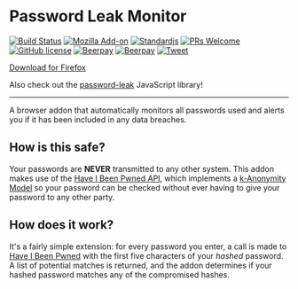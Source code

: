 # Password Leak Monitor

[![Build Status](https://travis-ci.org/mathiscode/password-leak-monitor.svg?branch=master)](https://travis-ci.org/mathiscode/password-leak-monitor)
[![Mozilla Add-on](https://img.shields.io/amo/dw/password-leak-monitor.svg)](https://addons.mozilla.org/en-US/firefox/addon/password-leak-monitor)
[![Standardjs](https://img.shields.io/badge/code_style-standard-blue.svg)](https://standardjs.com)
[![PRs Welcome](https://img.shields.io/badge/PRs-welcome-blue.svg)](https://github.com/mathiscode/password-leak-monitor/compare)
[![GitHub license](https://img.shields.io/github/license/mathiscode/password-leak-monitor.svg?color=blue)](https://github.com/mathiscode/password-leak-monitor/blob/master/LICENSE)
[![Beerpay](https://beerpay.io/mathiscode/password-leak-monitor/badge.svg?style=beer-square)](https://beerpay.io/mathiscode/password-leak-monitor)  [![Beerpay](https://beerpay.io/mathiscode/password-leak-monitor/make-wish.svg?style=flat-square)](https://beerpay.io/mathiscode/password-leak-monitor?focus=wish)
[![Tweet](https://img.shields.io/twitter/url/http/shields.io.svg?style=social)](https://twitter.com/intent/tweet?text=Make%20sure%20your%20passwords%20are%20safe&url=https://github.com/mathiscode/password-leak-monitor#readme&hashtags=firefox,chrome,passwords,security)

[Download for Firefox](https://addons.mozilla.org/en-US/firefox/addon/password-leak-monitor)

Also check out the [password-leak](https://github.com/mathiscode/password-leak) JavaScript library!

---

A browser addon that automatically monitors all passwords used and alerts you if it has been included in any data breaches.

## How is this safe?

Your passwords are **NEVER** transmitted to any other system. This addon makes use of the [Have I Been Pwned API](https://haveibeenpwned.com/API/), which implements a [k-Anonymity Model](https://en.wikipedia.org/wiki/K-anonymity) so your password can be checked without ever having to give your password to any other party.

## How does it work?

It's a fairly simple extension: for every password you enter, a call is made to [Have I Been Pwned](https://haveibeenpwned.com/API/v2#PwnedPasswords) with the first five characters of your _hashed_ password. A list of potential matches is returned, and the addon determines if your hashed password matches any of the compromised hashes.
